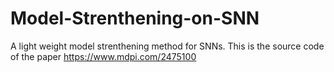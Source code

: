 # Model-Strenthening-on-SNN
A light weight model strenthening method for SNNs.
This is the source code of the paper https://www.mdpi.com/2475100

